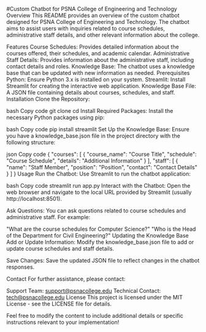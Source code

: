 #Custom Chatbot for PSNA College of Engineering and Technology
Overview
This README provides an overview of the custom chatbot designed for PSNA College of Engineering and Technology. The chatbot aims to assist users with inquiries related to course schedules, administrative staff details, and other relevant information about the college.

Features
Course Schedules: Provides detailed information about the courses offered, their schedules, and academic calendar.
Administrative Staff Details: Provides information about the administrative staff, including contact details and roles.
Knowledge Base: The chatbot uses a knowledge base that can be updated with new information as needed.
Prerequisites
Python: Ensure Python 3.x is installed on your system.
Streamlit: Install Streamlit for creating the interactive web application.
Knowledge Base File: A JSON file containing details about courses, schedules, and staff.
Installation
Clone the Repository:

bash
Copy code
git clone <repository-url>
cd <repository-directory>
Install Required Packages:
Install the necessary Python packages using pip:

bash
Copy code
pip install streamlit
Set Up the Knowledge Base:
Ensure you have a knowledge_base.json file in the project directory with the following structure:

json
Copy code
{
  "courses": [
    {
      "course_name": "Course Title",
      "schedule": "Course Schedule",
      "details": "Additional Information"
    }
  ],
  "staff": [
    {
      "name": "Staff Member",
      "position": "Position",
      "contact": "Contact Details"
    }
  ]
}
Usage
Run the Chatbot:
Use Streamlit to run the chatbot application:

bash
Copy code
streamlit run app.py
Interact with the Chatbot:
Open the web browser and navigate to the local URL provided by Streamlit (usually http://localhost:8501).

Ask Questions:
You can ask questions related to course schedules and administrative staff. For example:

"What are the course schedules for Computer Science?"
"Who is the Head of the Department for Civil Engineering?"
Updating the Knowledge Base
Add or Update Information:
Modify the knowledge_base.json file to add or update course schedules and staff details.

Save Changes:
Save the updated JSON file to reflect changes in the chatbot responses.

Contact
For further assistance, please contact:

Support Team: support@psnacollege.edu
Technical Contact: tech@psnacollege.edu
License
This project is licensed under the MIT License - see the LICENSE file for details.

Feel free to modify the content to include additional details or specific instructions relevant to your implementation!
